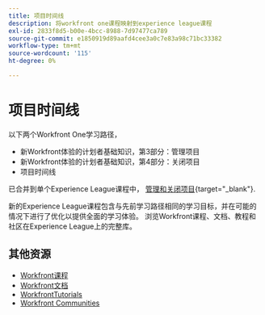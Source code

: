 ```yaml
---
title: 项目时间线
description: 将workfront one课程映射到experience league课程
exl-id: 2833f8d5-b00e-4bcc-8988-7d97477ca789
source-git-commit: e1850919d89aafd4cee3a0c7e83a98c71bc33382
workflow-type: tm+mt
source-wordcount: '115'
ht-degree: 0%

---
```


# 项目时间线

以下两个Workfront One学习路径，

* 新Workfront体验的计划者基础知识，第3部分：管理项目
* 新Workfront体验的计划者基础知识，第4部分：关闭项目
* 项目时间线

已合并到单个Experience League课程中， [管理和关闭项目](https://experienceleague.adobe.com/?recommended=Workfront-U-1-2022.2.planners){target="_blank"}.

新的Experience League课程包含与先前学习路径相同的学习目标，并在可能的情况下进行了优化以提供全面的学习体验。  浏览Workfront课程、文档、教程和社区在Experience League上的完整库。

## 其他资源

* [Workfront课程](https://experienceleague.adobe.com/?lang=en&amp;Solution=Workfront#courses)
* [Workfront文档](https://experienceleague.adobe.com/docs/workfront.html)
* [WorkfrontTutorials](https://experienceleague.adobe.com/docs/workfront-learn/tutorials-workfront/home.html)
* [Workfront Communities](https://experienceleaguecommunities.adobe.com/t5/workfront/ct-p/workfront)

